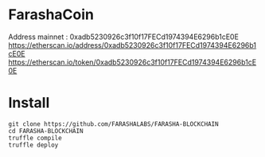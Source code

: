 # FarashaCoin

Address mainnet : 0xadb5230926c3f10f17FECd1974394E6296b1cE0E
https://etherscan.io/address/0xadb5230926c3f10f17FECd1974394E6296b1cE0E
https://etherscan.io/token/0xadb5230926c3f10f17FECd1974394E6296b1cE0E
# Install
```
git clone https://github.com/FARASHALABS/FARASHA-BLOCKCHAIN
cd FARASHA-BLOCKCHAIN
truffle compile
truffle deploy
```
